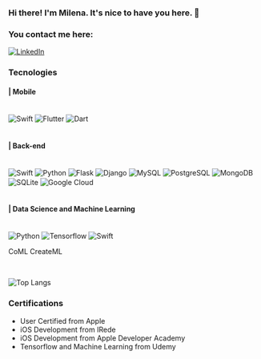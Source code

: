 ### Hi there! I'm Milena. It's nice to have you here. 👋

### You contact me here:
[![LinkedIn](https://img.shields.io/badge/LinkedIn-0077B5?style=for-the-badge&logo=linkedin&logoColor=white)](www.linkedin.com/in/milena-maia)

<!-- ![Milena's GitHub stats](https://github-readme-stats.vercel.app/api?username=mill3na&show_icons=true&theme=vue-dark) -->

### Tecnologies

#### | Mobile 
<div style="display: inline_block"><br/>
<img align="center" alt="Swift"src="https://img.shields.io/badge/Swift-FA7343?style=for-the-badge&logo=swift&logoColor=white"/>
<img align="center" alt="Flutter"src="https://img.shields.io/badge/Flutter-02569B?style=for-the-badge&logo=flutter&logoColor=white"/>
<img align="center" alt="Dart"src="https://img.shields.io/badge/Dart-0175C2?style=for-the-badge&logo=dart&logoColor=white"/>
</div><br/>


#### | Back-end 
<div style="display: inline_block"><br/>
<img align="center" alt="Swift"src="https://img.shields.io/badge/Swift-FA7343?style=for-the-badge&logo=swift&logoColor=white"/>
<img align="center" alt="Python"src="https://img.shields.io/badge/Python-3776AB?style=for-the-badge&logo=python&logoColor=white"/>
<img align="center" alt="Flask"src="https://img.shields.io/badge/Flask-000000?style=for-the-badge&logo=flask&logoColor=white"/>
<img align="center" alt="Django"src="https://img.shields.io/badge/Django-092E20?style=for-the-badge&logo=django&logoColor=white"/>
<img align="center" alt="MySQL"src="https://img.shields.io/badge/MySQL-00000F?style=for-the-badge&logo=mysql&logoColor=white"/>
<img align="center" alt="PostgreSQL"src="https://img.shields.io/badge/PostgreSQL-316192?style=for-the-badge&logo=postgresql&logoColor=white"/>
<img align="center" alt="MongoDB"src="https://img.shields.io/badge/MongoDB-4EA94B?style=for-the-badge&logo=mongodb&logoColor=white"/>
<img align="center" alt="SQLite"src="https://img.shields.io/badge/SQLite-07405E?style=for-the-badge&logo=sqlite&logoColor=white"/>
<img align="center" alt="Google Cloud"src="https://img.shields.io/badge/Google_Cloud-4285F4?style=for-the-badge&logo=google-cloud&logoColor=white"/>
</div><br/>


#### | Data Science and Machine Learning 
<div style="display: inline_block"><br/>
<img align="center" alt="Python"src="https://img.shields.io/badge/Python-3776AB?style=for-the-badge&logo=python&logoColor=white"/>
<img align="center" alt="Tensorflow"src="https://img.shields.io/badge/TensorFlow-FF6F00?style=for-the-badge&logo=tensorflow&logoColor=white"/>
<img align="center" alt="Swift"src="https://img.shields.io/badge/Swift-FA7343?style=for-the-badge&logo=swift&logoColor=white"/>

CoML 
CreateML
</div>
<br/>

![Top Langs](https://github-readme-stats.vercel.app/api/top-langs/?username=mill3na&hide_progress=true)

### Certifications
- User Certified from Apple
- iOS Development from IRede
- iOS Development from Apple Developer Academy
- Tensorflow and Machine Learning from Udemy

